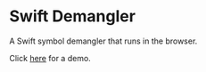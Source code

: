# Swift Demangler
A Swift symbol demangler that runs in the browser.

Click [here](https://ronyfadel.github.io/swiftdemangler/) for a demo.
